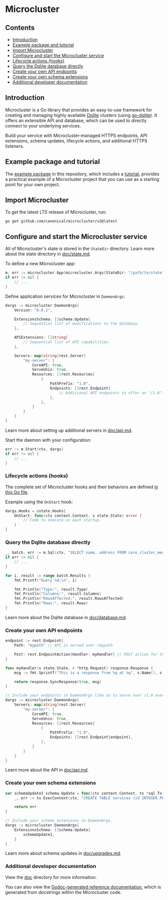 # Microcluster

## Contents

- [Introduction](#introduction)
- [Example package and tutorial](#example-package-and-tutorial)
- [Import Microcluster](#import-microcluster)
- [Configure and start the Microcluster service](#configure-and-start-the-microcluster-service)
- [Lifecycle actions (hooks)](#lifecycle-actions-hooks)
- [Query the Dqlite database directly](#query-the-dqlite-database-directly)
- [Create your own API endpoints](#create-your-own-api-endpoints)
- [Create your own schema extensions](#create-your-own-schema-extensions) 
- [Additional developer documentation](#additional-developer-documentation) 

## Introduction

Microcluster is a Go library that provides an easy-to-use framework for creating and managing highly available [Dqlite](https://github.com/canonical/dqlite) clusters (using [go-dqlite](https://github.com/canonical/go-dqlite)). It offers an extensible API and database, which can be used to directly connect to your underlying services.

Build your service with Microcluster-managed HTTPS endpoints, API extensions, schema updates, lifecycle actions, and additional HTTPS listeners.

## Example package and tutorial

The [example package](example) in this repository, which includes a [tutorial](example/README.md#tutorial), provides a practical example of a Microcluster project that you can use as a starting point for your own project.

## Import Microcluster

To get the latest LTS release of Microcluster, run:

```
go get github.com/canonical/microcluster/v2@latest
```

## Configure and start the Microcluster service

All of Microcluster's state is stored in the `StateDir` directory. Learn more about the state directory in [doc/state.md](doc/state.md).

To define a new Microcluster app:

```go
m, err := microcluster.App(microcluster.Args{StateDir: "/path/to/state"})
if err != nil {
    // ...
}
```

Define application services for Microcluster in `DaemonArgs`:

```go
dargs := microcluster.DaemonArgs{
    Version: "0.0.1",

    ExtensionsSchema: []schema.Update{
        // Sequential list of modifications to the database.
    },

    APIExtensions: []string{
        // Sequential list of API capabilities.
    },

    Servers: map[string]rest.Server{
        "my-server": {
            CoreAPI: true,
            ServeUnix: true,
            Resources: []rest.Resources{
                {
                    PathPrefix: "1.0",
                    Endpoints: []rest.Endpoint{
                        // Additional API endpoints to offer on "/1.0".
                    },
                },
            }
        }
    }
}
```

Learn more about setting up additional servers in [doc/api.md](doc/api.md).

Start the daemon with your configuration:

```go
err := m.Start(ctx, dargs)
if err != nil {
    // ...
}
```

### Lifecycle actions (hooks)

The complete set of Microcluster hooks and their behaviors are defined [in this Go file](https://github.com/canonical/microcluster/blob/v2/internal/state/hooks.go).

Example using the `OnStart` hook:

```go
dargs.Hooks = &state.Hooks{
    OnStart: func(ctx context.Context, s state.State) error {
        // Code to execute on each startup.
    }
}
```

### Query the Dqlite database directly

```go
_, batch, err := m.Sql(ctx, "SELECT name, address FROM core_cluster_members WHERE role='voter'")
if err != nil {
    // ...
}

for i, result := range batch.Results {
    fmt.Printf("Query %d:\n", i)

    fmt.Println("Type:", result.Type)
    fmt.Println("Columns:", result.Columns)
    fmt.Println("RowsAffected:", result.RowsAffected)
    fmt.Println("Rows:", result.Rows)
}
```

Learn more about the Dqlite database in [doc/database.md](doc/database.md).

### Create your own API endpoints

```go
endpoint := rest.Endpoint{
    Path: "mypath" // API is served over /mypath

    Post: rest.EndpointAction{Handler: myHandler} // POST action for the endpoint.
}

func myHandler(s state.State, r *http.Request) response.Response {
    msg := fmt.Sprintf("This is a response from %q at %q", s.Name(), s.Address())

    return response.SyncResponse(true, msg)
}

// Include your endpoints in DaemonArgs like so to serve over /1.0 over the default listener.
dargs := microcluster.DaemonArgs{
    Servers: map[string]rest.Server{
        "my-server": {
            CoreAPI: true,
            ServeUnix: true,
            Resources: []rest.Resources{
                {
                    PathPrefix: "1.0",
                    Endpoints: []rest.Endpoint{endpoint},
                },
            }
        }
    }
}
```

Learn more about the API in [doc/api.md](doc/api.md).

### Create your own schema extensions

```go
var schemaUpdate1 schema.Update = func(ctx context.Context, tx *sql.Tx) error {
    _, err := tx.ExecContext(ctx, "CREATE TABLE services (id INTEGER PRIMARY KEY AUTOINCREMENT, name TEXT);")

    return err
}

// Include your schema extensions in DaemonArgs.
dargs := microcluster.DaemonArgs{
    ExtensionsSchema: []schema.Update{
        schemaUpdate1,
    }
}
```

Learn more about schema updates in [doc/upgrades.md](doc/upgrades.md).

### Additional developer documentation

View the [doc](doc) directory for more information.

You can also view the [Godoc-generated reference documentation](https://pkg.go.dev/github.com/canonical/microcluster/v2), which is generated from docstrings within the Microcluster code.
